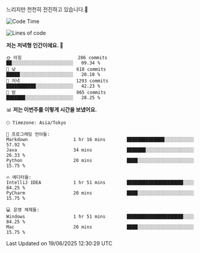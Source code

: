 느리지만 천천히 전진하고 있습니다.🐢

<!--START_SECTION:waka-->
![Code Time](http://img.shields.io/badge/Code%20Time-1%2C599%20hrs%2034%20mins-blue)

![Lines of code](https://img.shields.io/badge/%EC%A0%80%EB%8A%94%20%EC%97%AC%ED%83%9C%EA%B9%8C%EC%A7%80%20-919.4%20thousand%20%EC%A4%84%EC%9D%98%20%EC%BD%94%EB%93%9C%EB%A5%BC%20%EC%9E%91%EC%84%B1%ED%96%88%EC%96%B4%EC%9A%94.-blue)

**저는 저녁형 인간이에요. 🦉** 

```text
🌞 아침                     286 commits         ██░░░░░░░░░░░░░░░░░░░░░░░   09.34 % 
🌆 낮　                     618 commits         █████░░░░░░░░░░░░░░░░░░░░   20.18 % 
🌃 저녁                     1293 commits        ███████████░░░░░░░░░░░░░░   42.23 % 
🌙 밤　                     865 commits         ███████░░░░░░░░░░░░░░░░░░   28.25 % 
```


📊 **저는 이번주를 이렇게 시간을 보냈어요.** 

```text
🕑︎ Timezone: Asia/Tokyo

💬 프로그래밍 언어들: 
Markdown                 1 hr 16 mins        ██████████████░░░░░░░░░░░   57.92 % 
Java                     34 mins             ███████░░░░░░░░░░░░░░░░░░   26.33 % 
Python                   20 mins             ████░░░░░░░░░░░░░░░░░░░░░   15.75 % 

🔥 에디터들: 
IntelliJ IDEA            1 hr 51 mins        █████████████████████░░░░   84.25 % 
PyCharm                  20 mins             ████░░░░░░░░░░░░░░░░░░░░░   15.75 % 

💻 운영 체제들: 
Windows                  1 hr 51 mins        █████████████████████░░░░   84.25 % 
Mac                      20 mins             ████░░░░░░░░░░░░░░░░░░░░░   15.75 % 
```


 Last Updated on 19/06/2025 12:30:29 UTC
<!--END_SECTION:waka-->
